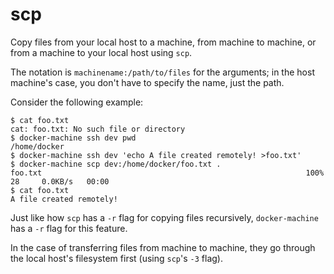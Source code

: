 <!--[metadata]>
+++
title = "scp"
description = "Copy files among machines"
keywords = ["machine, scp, subcommand"]
[menu.machine]
parent="smn_machine_subcmds"
+++
<![end-metadata]-->

# scp

Copy files from your local host to a machine, from machine to machine, or from a
machine to your local host using `scp`.

The notation is `machinename:/path/to/files` for the arguments; in the host
machine's case, you don't have to specify the name, just the path.

Consider the following example:

    $ cat foo.txt
    cat: foo.txt: No such file or directory
    $ docker-machine ssh dev pwd
    /home/docker
    $ docker-machine ssh dev 'echo A file created remotely! >foo.txt'
    $ docker-machine scp dev:/home/docker/foo.txt .
    foo.txt                                                           100%   28     0.0KB/s   00:00
    $ cat foo.txt
    A file created remotely!

Just like how `scp` has a `-r` flag for copying files recursively,
`docker-machine` has a `-r` flag for this feature.

In the case of transferring files from machine to machine, they go through the
local host's filesystem first (using `scp`'s `-3` flag).
